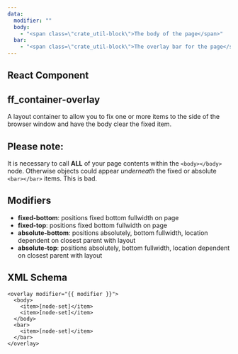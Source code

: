 ```yaml
---
data:
  modifier: ""
  body:
    - "<span class=\"crate_util-block\">The body of the page</span>"
  bar:
    - "<span class=\"crate_util-block\">The overlay bar for the page</span>"
---
```

## React Component 
<div data-ff_container-overlay="" ></div>

## ff_container-overlay

A layout container to allow you to fix one or more items to the side of the browser window and have the body clear the fixed item.

## Please note:

It is necessary to call **ALL** of your page contents within the `<body></body>` node. Otherwise objects could appear _underneath_ the fixed or absolute `<bar></bar>` items. This is bad.

## Modifiers

- **fixed-bottom**: positions fixed bottom fullwidth on page
- **fixed-top**: positions fixed bottom fullwidth on page
- **absolute-bottom**: positions absolutely, bottom fullwidth, location dependent on closest parent with layout
- **absolute-top**: positions absolutely, bottom fullwidth, location dependent on closest parent with layout

## XML Schema

```
<overlay modifier="{{ modifier }}">
  <body>
    <item>[node-set]</item>
    <item>[node-set]</item>
  </body>
  <bar>
    <item>[node-set]</item>
  </bar>
</overlay>
```
